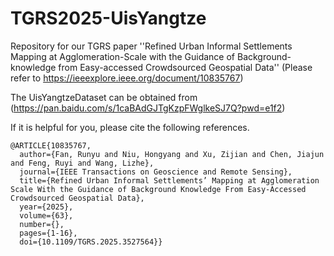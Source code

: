 # TGRS2025-UisYangtze 
Repository for our TGRS paper ''Refined Urban Informal Settlements Mapping at Agglomeration-Scale with the Guidance of Background-knowledge from Easy-accessed Crowdsourced Geospatial Data'' (Please refer to https://ieeexplore.ieee.org/document/10835767)

The UisYangtzeDataset can be obtained from (https://pan.baidu.com/s/1caBAdGJTgKzpFWglkeSJ7Q?pwd=e1f2)


If it is helpful for you, please cite the following references.

    @ARTICLE{10835767,
      author={Fan, Runyu and Niu, Hongyang and Xu, Zijian and Chen, Jiajun and Feng, Ruyi and Wang, Lizhe},
      journal={IEEE Transactions on Geoscience and Remote Sensing}, 
      title={Refined Urban Informal Settlements’ Mapping at Agglomeration Scale With the Guidance of Background Knowledge From Easy-Accessed Crowdsourced Geospatial Data}, 
      year={2025},
      volume={63},
      number={},
      pages={1-16},
      doi={10.1109/TGRS.2025.3527564}}

